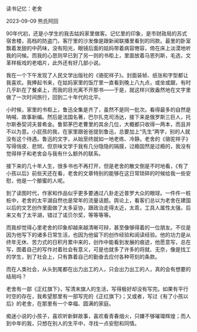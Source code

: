 读书记忆：老舍

2023-09-09
熊氏阿回

90年代初，还是小学生的我去姑妈家里做客。记忆里的印象，是市财政局的苏式宿舍楼，高档的防盗门，客厅里的沙发像是跟新闻联播里看到的同款。最里的卧室飘着发甜的中药味，没有阳光，眼镜后面的姑妈带着病容倦容，倚在床上淡漠地听我的问候。而我的心思则早已到了另一则的书柜上，里面放着马恩列斯，毛选，文革样板戏的老唱片，此外还有好几部小说。

我在一个下午发现了人民文学出版社的《骆驼祥子》。封面装帧、纸张和字型都让我喜欢。我捧起书来，在姑妈家里的饭厅里一直看到晚上八九点，或坐或踞，有时几乎趴在了餐桌上，而我的目光离不开那书——于是，就这样兴致盎然地在文字里做了一次时间旅行，回到二十年代的北平。

小时候，家里的书柜上，鲁迅全集是齐了，虽然不是同一批次。看得最多的自然是呐喊、故事新编。然后是法国名著，巴尔扎克司汤达，接下来是俄罗斯三巨人，托尔斯泰契诃夫普希金。鲁郭茅巴老曹里的其余几位，大概都只收得一两本，而且并不以为意。小屁孩的我，在家里跟爸爸提到鲁迅，总要加上“先生”两字，别的人就没有这个待遇。鲁迅的文字，从始至终就如一地老练、冷静。老舍的《骆驼祥子》写得俏皮、悲悯，但京味文学于我有几分隐隐的隔膜，过瘾固然是过瘾的，我没有觉得祥子和老舍会与我有什么额外的联系。

接下来的几十年人生，很多书也不再打开，但是老舍的散文倒是不时地看，《有了小孩以后》前些天还在看，老舍的文章特别的能够在这日常琐碎的时候给我一些安慰，他是一个酿蜜的人呢。

到了读图时代，作家和作品似乎更多要通过八卦走近普罗大众的眼球。一件件一桩桩中，老舍的太平湖自然也是常年的流量话题。舆论上，看客们总以为老舍在建国以后的文艺创作里面做了太多妥协，跟政治走得太近，太乖，工具人属性太强，后来又有了太平湖，错过了诺贝尔奖，等等等等。

而我却觉得心里老舍的印象却越来越清晰可辩，甚至像够得着的一位朋友。不仅是因为他写下的诸多日常生活，也因为他留下的创作经验和阅读经验。他的功力是从终年无休、苦力式的日积月累中来的，创作中能看到发展的痕迹，他愿意写，总在写，图着自己的写作对着社会有意义，可是也就多了许多的将就、无奈，像是找工的学生，到了社会上，只有靠着自己的勤奋去应付各种苛刻的条款。

而在人类社会，从头到尾都在出力出工的人，只会出力出工的人，真的会有想要的结局吗？

老舍有一部《正红旗下》，写清末旗人的生活，写得极好却没有写完。如果有平行时空的存在，我希望那里有一部写完的《正红旗下》；又或者，写过《有了小孩以后》的老舍，在那里有一个幸福、圆满的家庭。

痴迷小说的小孩子，喜欢听新鲜故事，喜欢看青春烟火，只嫌不够璀璨辉煌；而人到中年的我，只想在别人的生平中，寻找一点安慰和同情。